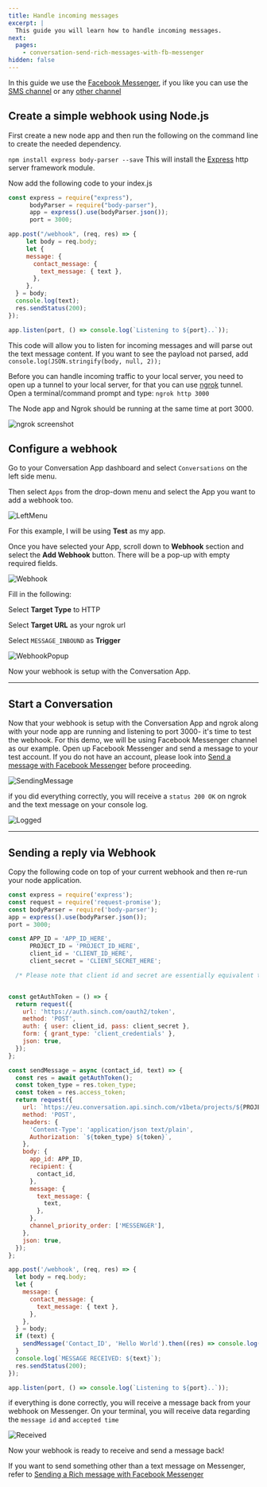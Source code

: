 ```yaml
---
title: Handle incoming messages 
excerpt: |
  This guide you will learn how to handle incoming messages. 
next:
  pages:
    - conversation-send-rich-messages-with-fb-messenger
hidden: false 
---
```

In this guide we use the [Facebook Messenger](doc:conversation-send-a-message-with-fb-messsenger), if you like you can use the [SMS channel](doc:conversation-send-sms) or any [other channel](doc:conversation-channel-support)

## Create a simple webhook using Node.js

First create a new node app and then run the following on the command line to create the needed dependency.

`npm install express body-parser --save` This will install the [Express](https://www.npmjs.com/package/express) http server framework module. 

Now add the following code to your index.js

```javascript
const express = require("express"),
      bodyParser = require("body-parser"),
      app = express().use(bodyParser.json());
      port = 3000;

app.post("/webhook", (req, res) => {
     let body = req.body;
     let {
     message: {
       contact_message: {
         text_message: { text },
       },
     },
  } = body;
  console.log(text);
  res.sendStatus(200);
});

app.listen(port, () => console.log(`Listening to ${port}..`));
```
This code will allow you to listen for incoming messages and will parse out the text message content.
If you want to see the payload not parsed, add `console.log(JSON.stringify(body, null, 2));`

Before you can handle incoming traffic to your local server, you need to open up a tunnel to your local server, for that you can use [ngrok](https://ngrok.com/) tunnel. Open a terminal/command prompt and type: `ngrok http 3000`

The Node app and Ngrok should be running at the same time at port 3000.

![ngrok screenshot](https://i.imgur.com/HHpIHIp.png)


## Configure a webhook

Go to your Conversation App dashboard and select
`Conversations` on the left side menu.

 Then select `Apps` from the drop-down menu and select the App you want to add a webhook too. 

 ![LeftMenu](images/dashboard/dashboard_leftMenu.jpg)

 For this example, I will be using **Test** as my app.

 Once you have selected your App, scroll down to **Webhook** section and select the **Add Webhook** button. There will be a pop-up with empty required fields.

 ![Webhook](images/dashboard/dashboard_configPage.jpg)

Fill in the following:

Select **Target Type** to HTTP

Select **Target URL** as your ngrok url

Select `MESSAGE_INBOUND` as **Trigger**


![WebhookPopup](images/dashboard/dashboard_webhookPopup.png)

Now your webhook is setup with the Conversation App.

---

## Start a Conversation

Now that your webhook is setup with the Conversation App and ngrok along with your node app are running and listening to port 3000- it's time to test the webhook.
For this demo, we will be using Facebook Messenger channel as our example. Open up Facebook Messenger and send a message to your test account. If you do not have an account, please look into [Send a message with Facebook Messenger](doc:conversation-send-a-message-with-fb-messsenger) before proceeding.

![SendingMessage](images/channel-support/messenger/fb_message_firstmsg.png)

if you did everything correctly, you will receive a `status 200 OK` on ngrok and the text message on your console log.

![Logged](images/channel-support/messenger/fb_message_log.jpg)

---

## Sending a reply via Webhook

Copy the following code on top of your current webhook and then re-run your node application.

```javascript 
const express = require('express');
const request = require('request-promise');
const bodyParser = require('body-parser');
app = express().use(bodyParser.json());
port = 3000;

const APP_ID = 'APP_ID_HERE',
      PROJECT_ID = 'PROJECT_ID_HERE',
      client_id = 'CLIENT_ID_HERE',
      client_secret = 'CLIENT_SECRET_HERE';

  /* Please note that client id and secret are essentially equivalent to a username and password. This code is for example purposes and is not meant for production.*/


const getAuthToken = () => {
  return request({
    url: 'https://auth.sinch.com/oauth2/token',
    method: 'POST',
    auth: { user: client_id, pass: client_secret },
    form: { grant_type: 'client_credentials' },
    json: true,
  });
};

const sendMessage = async (contact_id, text) => {
  const res = await getAuthToken();
  const token_type = res.token_type;
  const token = res.access_token;
  return request({
    url: `https://eu.conversation.api.sinch.com/v1beta/projects/${PROJECT_ID}/messages:send`,
    method: 'POST',
    headers: {
      'Content-Type': 'application/json text/plain',
      Authorization: `${token_type} ${token}`,
    },
    body: {
      app_id: APP_ID,
      recipient: {
        contact_id,
      },
      message: {
        text_message: {
          text,
        },
      },
      channel_priority_order: ['MESSENGER'],
    },
    json: true,
  });
};

app.post('/webhook', (req, res) => {
  let body = req.body;
  let {
    message: {
      contact_message: {
        text_message: { text },
      },
    },
  } = body;
  if (text) {
    sendMessage('Contact_ID', 'Hello World').then((res) => console.log(res));
  }
  console.log(`MESSAGE RECEIVED: ${text}`);
  res.sendStatus(200);
});

app.listen(port, () => console.log(`Listening to ${port}..`));

```
if everything is done correctly, you will receive a message back from your webhook on Messenger. On your terminal, you will receive data regarding the `message id` and  `accepted time`

![Received](images/channel-support/messenger/fb_message_replied.png)

Now your webhook is ready to receive and send a message back!

If you want to send something other than a text message on Messenger, refer to
[Sending a Rich message with Facebook Messenger](doc:conversation-send-rich-messages-with-fb-messenger)
